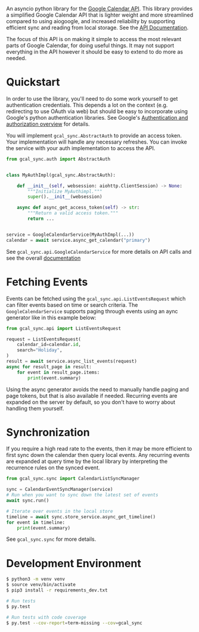 An asyncio python library for the [Google Calendar API](https://developers.google.com/calendar/api). This library provides a simplified
Google Calendar API that is lighter weight and more streamlined compared to using
aiogoogle, and increased reliability by supporting efficient sync and reading
from local storage. See the [API Documentation](https://allenporter.github.io/gcal_sync/).

The focus of this API is on making it simple to access the most relevant parts of Google
Calendar, for doing useful things. It may not support everything in the API however it
should be easy to extend to do more as needed.

# Quickstart

In order to use the library, you'll need to do some work yourself to get authentication
credentials. This depends a lot on the context (e.g. redirecting to use OAuth via web)
but should be easy to incorporate using Google's python authentication libraries. See
Google's [Authentication and authorization overview](https://developers.google.com/workspace/guides/auth-overview) for details.

You will implement `gcal_sync.AbstractAuth` to provide an access token. Your implementation
will handle any necessary refreshes. You can invoke the service with your auth implementation
to access the API.

```python
from gcal_sync.auth import AbstractAuth


class MyAuthImpl(gcal_sync.AbstractAuth):

    def __init__(self, websession: aiohttp.ClientSession) -> None:
        """Initialize MyAuthimpl."""
        super().__init__(websession)

    async def async_get_access_token(self) -> str:
        """Return a valid access token."""
        return ...


service = GoogleCalendarService(MyAuthImpl(...))
calendar = await service.async_get_calendar("primary")
```

See `gcal_sync.api.GoogleCalendarService` for more details on API calls and see the
overall [documentation](https://allenporter.github.io/gcal_sync/)

# Fetching Events

Events can be fetched using the `gcal_sync.api.ListEventsRequest` which can filter
events based on time or search criteria. The `GoogleCalendarService` supports paging
through events using an aync generator like in this example below:

```python
from gcal_sync.api import ListEventsRequest

request = ListEventsRequest(
    calendar_id=calendar.id,
    search="Holiday",
)
result = await service.async_list_events(request)
async for result_page in result:
    for event in result_page.items:
        print(event.summary)
```

Using the async generator avoids the need to manually handle paging and page tokens,
but that is also available if needed. Recurring events are expanded on the server by
default, so you don't have to worry about handling them yourself.

# Synchronization

If you require a high read rate to the events, then it may be more efficient to
first sync down the calendar then query local events. Any recurring events are
expanded at query time by the local library by interpreting the recurrence rules
on the synced event.

```python
from gcal_sync.sync import CalendarListSyncManager

sync = CalendarEventSyncManager(service)
# Run when you want to sync down the latest set of events
await sync.run()

# Iterate over events in the local store
timeline = await sync.store_service.async_get_timeline()
for event in timeline:
    print(event.summary)
```

See `gcal_sync.sync` for more details.

# Development Environment

```bash
$ python3 -m venv venv
$ source venv/bin/activate
$ pip3 install -r requirements_dev.txt

# Run tests
$ py.test

# Run tests with code coverage
$ py.test --cov-report=term-missing --cov=gcal_sync
```
